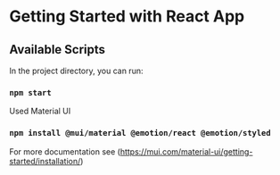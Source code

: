 # Getting Started with React App

## Available Scripts

In the project directory, you can run:

### `npm start`

Used Material UI 

### `npm install @mui/material @emotion/react @emotion/styled`

For more documentation see (https://mui.com/material-ui/getting-started/installation/)
